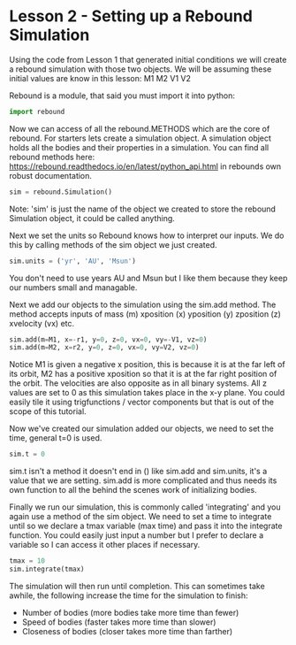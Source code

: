 # Lesson 2 - Setting up a Rebound Simulation

Using the code from Lesson 1 that generated initial conditions we will create a rebound simulation with those two objects.
We will be assuming these initial values are know in this lesson:
M1 M2 V1 V2

Rebound is a module, that said you must import it into python:
```python
import rebound
```

Now we can access of all the rebound.METHODS which are the core of rebound. For starters lets create a simulation object. A simulation object holds all the bodies and their properties in a simulation. You can find all rebound methods here: https://rebound.readthedocs.io/en/latest/python_api.html in rebounds own robust documentation.
```python
sim = rebound.Simulation()
```
Note: 'sim' is just the name of the object we created to store the rebound Simulation object, it could be called anything. 

Next we set the units so Rebound knows how to interpret our inputs. We do this by calling methods of the sim object we just created. 

```python
sim.units = ('yr', 'AU', 'Msun')
```
You don't need to use years AU and Msun but I like them because they keep our numbers small and managable.

Next we add our objects to the simulation using the sim.add method. The method accepts inputs of mass (m) xposition (x) yposition (y) zposition (z) xvelocity (vx) etc.

```python
sim.add(m=M1, x=-r1, y=0, z=0, vx=0, vy=-V1, vz=0)
sim.add(m=M2, x=r2, y=0, z=0, vx=0, vy=V2, vz=0)
```
Notice M1 is given a negative x position, this is because it is at the far left of its orbit, M2 has a positive xposition so that it is at the far right position of the orbit. The velocities are also opposite as in all binary systems. All z values are set to 0 as this simulation takes place in the x-y plane. You could easily tile it using trigfunctions / vector components but that is out of the scope of this tutorial.

Now we've created our simulation added our objects, we need to set the time, general t=0 is used.
```python
sim.t = 0
```
sim.t isn't a method it doesn't end in () like sim.add and sim.units, it's a value that we are setting. sim.add is more complicated and thus needs its own function to all the behind the scenes work of initializing bodies.

Finally we run our simulation, this is commonly called 'integrating' and you again use a method of the sim object. We need to set a time to integrate until so we declare a tmax variable (max time) and pass it into the integrate function. You could easily just input a number but I prefer to declare a variable so I can access it other places if necessary.
```python
tmax = 10
sim.integrate(tmax)
```
The simulation will then run until completion. This can sometimes take awhile, the following increase the time for the simulation to finish:
- Number of bodies (more bodies take more time than fewer)
- Speed of bodies (faster takes more time than slower)
- Closeness of bodies (closer takes more time than farther)
